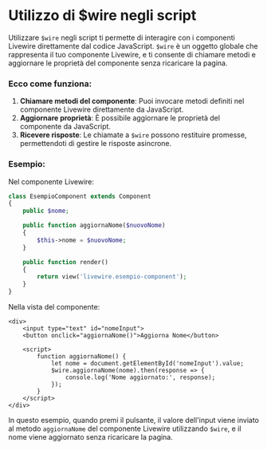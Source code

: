 # Utilizzo di $wire negli script

Utilizzare `$wire` negli script  ti permette di interagire con i componenti Livewire direttamente dal codice JavaScript. `$wire` è un oggetto globale che rappresenta il tuo componente Livewire, e ti consente di chiamare metodi e aggiornare le proprietà del componente senza ricaricare la pagina.

### Ecco come funziona:

1. **Chiamare metodi del componente**: Puoi invocare metodi definiti nel componente Livewire direttamente da JavaScript.
2. **Aggiornare proprietà**: È possibile aggiornare le proprietà del componente da JavaScript.
3. **Ricevere risposte**: Le chiamate a `$wire` possono restituire promesse, permettendoti di gestire le risposte asincrone.

### Esempio:

Nel componente Livewire:

```php
class EsempioComponent extends Component
{
    public $nome;

    public function aggiornaNome($nuovoNome)
    {
        $this->nome = $nuovoNome;
    }

    public function render()
    {
        return view('livewire.esempio-component');
    }
}
```

Nella vista del componente:

```blade
<div>
    <input type="text" id="nomeInput">
    <button onclick="aggiornaNome()">Aggiorna Nome</button>

    <script>
        function aggiornaNome() {
            let nome = document.getElementById('nomeInput').value;
            $wire.aggiornaNome(nome).then(response => {
                console.log('Nome aggiornato:', response);
            });
        }
    </script>
</div>
```

In questo esempio, quando premi il pulsante, il valore dell'input viene inviato al metodo `aggiornaNome` del componente Livewire utilizzando `$wire`, e il nome viene aggiornato senza ricaricare la pagina.